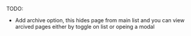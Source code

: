 TODO:
- Add archive option, this hides page from main list and you can view arcived pages either by toggle on list or opeing a modal